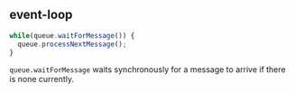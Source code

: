 ##  event-loop

```js
while(queue.waitForMessage()) {
  queue.processNextMessage();
}
```

`queue.waitForMessage` waits synchronously for a message to arrive if there is none currently.
